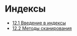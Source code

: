# Индексы

- [12.1 Введение в индексы](./12.1%20Introduction%20into%20indexes)
- [12.2 Методы сканирования](./12.2%20Scanning%20methods)
